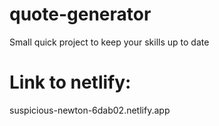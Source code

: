 # quote-generator
Small quick project to keep your skills up to date

# Link to netlify:
suspicious-newton-6dab02.netlify.app
